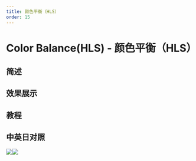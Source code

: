 ```yaml
---
title: 颜色平衡（HLS）
order: 15
---
```


# Color Balance(HLS) - 颜色平衡（HLS）

## 简述

## 效果展示

## 教程

## 中英日对照

![](<https://mir.yuelili.com/user/AE/effects/AE-Effects-Color-Color_Balance(HLS).png>)![](<https://mir.yuelili.com/user/AE/effects/AE-Effects-Color-Color_Balance(HLS)_cn.png>)
